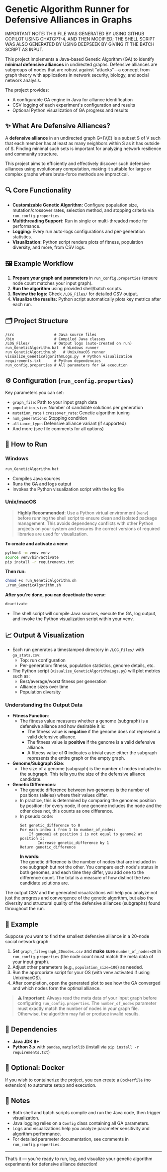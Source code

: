 # Genetic Algorithm Runner for Defensive Alliances in Graphs

IMPORTANT NOTE: THIS FILE WAS GENERATED BY USING GITHUB COPILOT USING CHATGPT-4, AND THEN MODIFIED; THE SHELL SCRIPT WAS ALSO GENERATED BY USING DEEPSEEK BY GIVING IT THE BATCH SCRIPT AS INPUT.

This project implements a Java-based Genetic Algorithm (GA) to identify **minimal defensive alliances** in undirected graphs. Defensive alliances are subgroups of nodes that are robust against "attacks"—a concept from graph theory with applications in network security, biology, and social network analysis.

The project provides:
- A configurable GA engine in Java for alliance identification
- CSV logging of each experiment's configuration and results
- Optional Python visualization of GA progress and results

## ✨ What Are Defensive Alliances?

A **defensive alliance** in an undirected graph G=(V,E) is a subset S of V such that each member has at least as many neighbors within S as it has outside of S. 
Finding minimal such sets is important for analyzing network resilience and community structure.

This project aims to efficiently and effectively discover such defensive alliances using evolutionary computation, making it suitable for large or complex graphs where brute-force methods are impractical.

## 🔍 Core Functionality

- **Customizable Genetic Algorithm:** Configure population size, mutation/crossover rates, selection method, and stopping criteria via `run_config.properties`.
- **Multithreading Support:** Run in single or multi-threaded mode for performance.
- **Logging:** Every run auto-logs configurations and per-generation statistics.
- **Visualization:** Python script renders plots of fitness, population diversity, and more, from CSV logs.

## 🖼️ Example Workflow

1. **Prepare your graph and parameters** in `run_config.properties` (ensure node count matches your input graph).
2. **Run the algorithm** using provided shell/batch scripts.
3. **Review the logs:** Check `/LOG_Files/` for detailed CSV output.
4. **Visualize the results:** Python script automatically plots key metrics after each run.

## 🗂️ Project Structure

```
/src                  # Java source files
/bin                  # Compiled Java classes
/LOG_Files/           # Output logs (auto-created on run)
run_GeneticAlgorithm.bat  # Windows runner
run_GeneticAlgorithm.sh   # Unix/macOS runner
visualize_GeneticAlgorithmLogs.py  # Python visualization
requirements.txt      # Python dependencies
run_config.properties # All parameters for GA execution
```

## ⚙️ Configuration (`run_config.properties`)

Key parameters you can set:
- `graph_file`: Path to your input graph data
- `population_size`: Number of candidate solutions per generation
- `mutation_rate` / `crossover_rate`: Genetic algorithm tuning
- `num_generations`: Stopping condition
- `alliance_type`: Defensive alliance variant (if supported)
- And more (see file comments for all options)

## 🚦 How to Run

### Windows

```bash
run_GeneticAlgorithm.bat
```
- Compiles Java sources
- Runs the GA and logs output
- Invokes the Python visualization script with the log file

### Unix/macOS

> **Highly Recommended:** Use a Python virtual environment (`venv`) before running the shell script to ensure clean and isolated package management. This avoids dependency conflicts with other Python projects on your system and ensures the correct versions of required libraries are used for visualization.

**To create and activate a venv:**
```bash
python3 -m venv venv
source venv/bin/activate
pip install -r requirements.txt
```

**Then run:**
```bash
chmod +x run_GeneticAlgorithm.sh
./run_GeneticAlgorithm.sh
```

**After you're done, you can deactivate the venv:**
```bash
deactivate
```

- The shell script will compile Java sources, execute the GA, log output, and invoke the Python visualization script within your venv.

## 📈 Output & Visualization

- Each run generates a timestamped directory in `/LOG_Files/` with `ga_stats.csv`:
  - Top: run configuration
  - Per-generation: fitness, population statistics, genome details, etc.
- The Python script (`visualize_GeneticAlgorithmLogs.py`) will plot metrics such as:
  - Best/average/worst fitness per generation
  - Alliance sizes over time
  - Population diversity

### Understanding the Output Data

- **Fitness Function**:  
  - The fitness value measures whether a genome (subgraph) is a defensive alliance and how desirable it is:
    - The fitness value is **negative** if the genome does not represent a valid defensive alliance.
    - The fitness value is **positive** if the genome is a valid defensive alliance.
    - A fitness value of **0** indicates a trivial case: either the subgraph represents the entire graph or the empty graph.
- **Genome/Subgraph Size**:  
  - The size of a genome (subgraph) is the number of nodes included in the subgraph. This tells you the size of the defensive alliance candidate.
- **Genetic Differences**:  
  - The genetic difference between two genomes is the number of positions (alleles) where their values differ.  
  - In practice, this is determined by comparing the genomes position by position: for every node, if one genome includes the node and the other does not, this counts as one difference.
  - In pseudo code:
    ```
    Set genetic_difference to 0
    For each index i from 1 to number_of_nodes:
        If genome1 at position i is not equal to genome2 at position i:
            Increase genetic_difference by 1
    Return genetic_difference
    ```
    **In words:**  
    The genetic difference is the number of nodes that are included in one subgraph but not the other. You compare each node's status in both genomes, and each time they differ, you add one to the difference count. The total is a measure of how distinct the two candidate solutions are.

The output CSV and the generated visualizations will help you analyze not just the progress and convergence of the genetic algorithm, but also the diversity and structural quality of the defensive alliances (subgraphs) found throughout the run.

## 📝 Example

Suppose you want to find the smallest defensive alliance in a 20-node social network graph:

1. Set `graph_file=graph_20nodes.csv` and **make sure** `number_of_nodes=20` in `run_config.properties` (the node count must match the meta data of your input graph).
2. Adjust other parameters (e.g., `population_size=100`) as needed.
3. Run the appropriate script for your OS (with venv activated if using Unix/macOS).
4. After completion, open the generated plot to see how the GA converged and which nodes form the optimal alliance.

> ⚠️ **Important:** Always read the meta data of your input graph before configuring `run_config.properties`. The `number_of_nodes` parameter must exactly match the number of nodes in your graph file. Otherwise, the algorithm may fail or produce invalid results.

## 🧩 Dependencies

- **Java JDK 8+**
- **Python 3.x** with `pandas`, `matplotlib` (install via `pip install -r requirements.txt`)

## 🐳 Optional: Docker

If you wish to containerize the project, you can create a `Dockerfile` (no extension) to automate setup and execution.

## 🔖 Notes

- Both shell and batch scripts compile and run the Java code, then trigger visualization.
- Java logging relies on a `Config` class containing all GA parameters.
- Logs and visualizations help you analyze parameter sensitivity and algorithm performance.
- For detailed parameter documentation, see comments in `run_config.properties`.

---

That’s it — you’re ready to run, log, and visualize your genetic algorithm experiments for defensive alliance detection!
